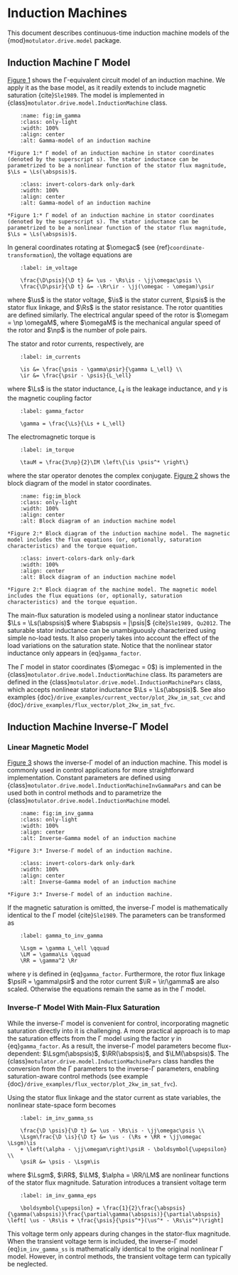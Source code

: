 # Induction Machines

This document describes continuous-time induction machine models of the {mod}`motulator.drive.model` package.

## Induction Machine Γ Model

[Figure 1](fig:im_gamma) shows the Γ-equivalent circuit model of an induction machine. We apply it as the base model, as it readily extends to include magnetic saturation {cite}`Sle1989`. The model is implemented in {class}`motulator.drive.model.InductionMachine` class.

```{figure} ../figs/im_gamma.svg
    :name: fig:im_gamma
    :class: only-light
    :width: 100%
    :align: center
    :alt: Gamma-model of an induction machine

*Figure 1:* Γ model of an induction machine in stator coordinates (denoted by the superscript s). The stator inductance can be parametrized to be a nonlinear function of the stator flux magnitude, $\Ls = \Ls(\abspsis)$.
```

```{figure} ../figs/im_gamma.svg
    :class: invert-colors-dark only-dark
    :width: 100%
    :align: center
    :alt: Gamma-model of an induction machine

*Figure 1:* Γ model of an induction machine in stator coordinates (denoted by the superscript s). The stator inductance can be parametrized to be a nonlinear function of the stator flux magnitude, $\Ls = \Ls(\abspsis)$.
```

In general coordinates rotating at $\omegac$ (see {ref}`coordinate-transformation`), the voltage equations are

```{math}
    :label: im_voltage

    \frac{\D\psis}{\D t} &= \us - \Rs\is - \jj\omegac\psis \\
    \frac{\D\psir}{\D t} &= -\Rr\ir - \jj(\omegac - \omegam)\psir
```

where $\us$ is the stator voltage, $\is$ is the stator current, $\psis$ is the stator flux linkage, and $\Rs$ is the stator resistance. The rotor quantities are defined similarly. The electrical angular speed of the rotor is $\omegam = \np \omegaM$, where $\omegaM$ is the mechanical angular speed of the rotor and $\np$ is the number of pole pairs.

The stator and rotor currents, respectively, are

```{math}
    :label: im_currents

    \is &= \frac{\psis - \gamma\psir}{\gamma L_\ell} \\
    \ir &= \frac{\psir - \psis}{L_\ell}
```

where $\Ls$ is the stator inductance, $L_\ell$ is the leakage inductance, and $\gamma$ is the magnetic coupling factor

```{math}
    :label: gamma_factor

    \gamma = \frac{\Ls}{\Ls + L_\ell}
```

The electromagnetic torque is

```{math}
    :label: im_torque

    \tauM = \frac{3\np}{2}\IM \left\{\is \psis^* \right\}
```

where the star operator denotes the complex conjugate. [Figure 2](fig:im_block) shows the block diagram of the model in stator coordinates.

```{figure} ../figs/im_block.svg
    :name: fig:im_block
    :class: only-light
    :width: 100%
    :align: center
    :alt: Block diagram of an induction machine model

*Figure 2:* Block diagram of the induction machine model. The magnetic model includes the flux equations (or, optionally, saturation characteristics) and the torque equation.
```

```{figure} ../figs/im_block.svg
    :class: invert-colors-dark only-dark
    :width: 100%
    :align: center
    :alt: Block diagram of an induction machine model

*Figure 2:* Block diagram of the machine model. The magnetic model includes the flux equations (or, optionally, saturation characteristics) and the torque equation.
```

The main-flux saturation is modeled using a nonlinear stator inductance $\Ls = \Ls(\abspsis)$ where $\abspsis = |\psis|$ {cite}`Sle1989, Qu2012`. The saturable stator inductance can be unambiguously characterized using simple no-load tests. It also properly takes into account the effect of the load variations on the saturation state. Notice that the nonlinear stator inductance only appears in {eq}`gamma_factor`.

The Γ model in stator coordinates ($\omegac = 0$) is implemented in the {class}`motulator.drive.model.InductionMachine` class. Its parameters are defined in the {class}`motulator.drive.model.InductionMachinePars` class, which accepts nonlinear stator inductance $\Ls = \Ls(\abspsis)$. See also examples {doc}`/drive_examples/current_vector/plot_2kw_im_sat_cvc` and {doc}`/drive_examples/flux_vector/plot_2kw_im_sat_fvc`.

## Induction Machine Inverse-Γ Model

### Linear Magnetic Model

[Figure 3](fig:im_inv_gamma) shows the inverse-Γ model of an induction machine. This model is commonly used in control applications for more straightforward implementation. Constant parameters are defined using {class}`motulator.drive.model.InductionMachineInvGammaPars` and can be used both in control methods and to parametrize the {class}`motulator.drive.model.InductionMachine` model.

```{figure} ../figs/im_inv_gamma.svg
    :name: fig:im_inv_gamma
    :class: only-light
    :width: 100%
    :align: center
    :alt: Inverse-Gamma model of an induction machine

*Figure 3:* Inverse-Γ model of an induction machine.
```

```{figure} ../figs/im_inv_gamma.svg
    :class: invert-colors-dark only-dark
    :width: 100%
    :align: center
    :alt: Inverse-Gamma model of an induction machine

*Figure 3:* Inverse-Γ model of an induction machine.
```

If the magnetic saturation is omitted, the inverse-Γ model is mathematically identical to the Γ model {cite}`Sle1989`. The parameters can be transformed as

```{math}
    :label: gamma_to_inv_gamma

    \Lsgm = \gamma L_\ell \qquad
    \LM = \gamma\Ls \qquad
    \RR = \gamma^2 \Rr
```

where $\gamma$ is defined in {eq}`gamma_factor`. Furthermore, the rotor flux linkage $\psiR = \gamma\psir$ and the rotor current $\iR = \ir/\gamma$ are also scaled. Otherwise the equations remain the same as in the Γ model.

### Inverse-Γ Model With Main-Flux Saturation

While the inverse-Γ model is convenient for control, incorporating magnetic saturation directly into it is challenging. A more practical approach is to map the saturation effects from the Γ model using the factor $\gamma$ in {eq}`gamma_factor`. As a result, the inverse-Γ model parameters become flux-dependent: $\Lsgm(\abspsis)$, $\RR(\abspsis)$, and $\LM(\abspsis)$. The {class}`motulator.drive.model.InductionMachinePars` class handles the conversion from the Γ parameters to the inverse-Γ parameters, enabling saturation-aware control methods (see example {doc}`/drive_examples/flux_vector/plot_2kw_im_sat_fvc`).

Using the stator flux linkage and the stator current as state variables, the nonlinear state-space form becomes

```{math}
    :label: im_inv_gamma_ss

    \frac{\D \psis}{\D t} &= \us - \Rs\is - \jj\omegac\psis \\
    \Lsgm\frac{\D \is}{\D t} &= \us - (\Rs + \RR + \jj\omegac \Lsgm)\is
    + \left(\alpha - \jj\omegam\right)\psiR - \boldsymbol{\upepsilon} \\
    \psiR &= \psis - \Lsgm\is
```

where $\Lsgm$, $\RR$, $\LM$, $\alpha = \RR/\LM$ are nonlinear functions of the stator flux magnitude. Saturation introduces a transient voltage term

```{math}
    :label: im_inv_gamma_eps

    \boldsymbol{\upepsilon} = \frac{1}{2}\frac{\abspsis}{\gamma(\abspsis)}\frac{\partial\gamma(\abspsis)}{\partial\abspsis} \left[ \us - \Rs\is + \frac{\psis}{\psis^*}(\us^* - \Rs\is^*)\right]
```

This voltage term only appears during changes in the stator-flux magnitude. When the transient voltage term is included, the inverse-Γ model {eq}`im_inv_gamma_ss` is mathematically identical to the original nonlinear Γ model. However, in control methods, the transient voltage term can typically be neglected.

